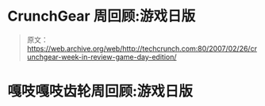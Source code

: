 # CrunchGear 周回顾:游戏日版 

> 原文：<https://web.archive.org/web/http://techcrunch.com:80/2007/02/26/crunchgear-week-in-review-game-day-edition/>

# 嘎吱嘎吱齿轮周回顾:游戏日版